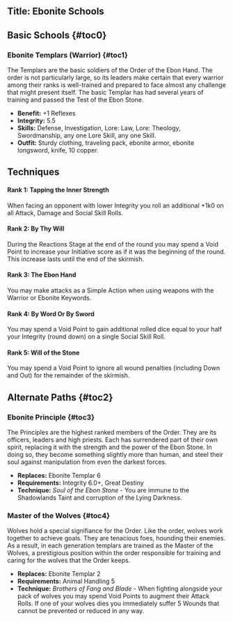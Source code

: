 Title: Ebonite Schools
---
## <span>Basic Schools</span> {#toc0}

### <span>Ebonite Templars (Warrior)</span> {#toc1}

The Templars are the basic soldiers of the Order of the Ebon Hand. The order is not particularly large, so its leaders make certain that every warrior among their ranks is well-trained and prepared to face almost any challenge that might present itself. The basic Templar has had several years of training and passed the Test of the Ebon Stone.

- <strong>Benefit:</strong> +1 Reflexes
- <strong>Integrity:</strong> 5.5
- <strong>Skills:</strong> Defense, Investigation, Lore: Law, Lore: Theology, Swordmanship, any one Lore Skill, any one Skill.
- <strong>Outfit:</strong> Sturdy clothing, traveling pack, ebonite armor, ebonite longsword, knife, 10 copper.

## <strong>Techniques</strong>
#### Rank 1: Tapping the Inner Strength

When facing an opponent with lower Integrity you roll an additional +1k0 on all Attack, Damage and Social Skill Rolls.
#### Rank 2: By Thy Will

During the Reactions Stage at the end of the round you may spend a Void Point to increase your Initiative score as if it was the beginning of the round. This increase lasts until the end of the skirmish.
#### Rank 3: The Ebon Hand

You may make attacks as a Simple Action when using weapons with the Warrior or Ebonite Keywords.
#### Rank 4: By Word Or By Sword

You may spend a Void Point to gain additional rolled dice equal to your half your Integrity (round down) on a single Social Skill Roll.
#### Rank 5: Will of the Stone

You may spend a Void Point to ignore all wound penalties (including Down and Out) for the remainder of the skirmish.
## <span>Alternate Paths</span> {#toc2}

### <span>Ebonite Principle</span> {#toc3}

The Principles are the highest ranked members of the Order. They are its officers, leaders and high priests. Each has surrendered part of their own spirit, replacing it with the strength and the power of the Ebon Stone. In doing so, they become something slightly more than human, and steel their soul against manipulation from even the darkest forces.

- <strong>Replaces:</strong> Ebonite Templar 6
- <strong>Requirements:</strong> Integrity 6.0+, Great Destiny
- <strong>Technique:</strong> <em>Soul of the Ebon Stone</em> - You are immune to the Shadowlands Taint and corruption of the Lying Darkness.

### <span>Master of the Wolves</span> {#toc4}

Wolves hold a special signifiance for the Order. Like the order, wolves work together to achieve goals. They are tenacious foes, hounding their enemies. As a result, in each generation templars are trained as the Master of the Wolves, a prestigious position within the order responsible for training and caring for the wolves that the Order keeps.

- <strong>Replaces:</strong> Ebonite Templar 2
- <strong>Requirements:</strong> Animal Handling 5
- <strong>Technique:</strong> <em>Brothers of Fang and Blade</em> - When fighting alongside your pack of wolves you may spend Void Points to augment their Attack Rolls. If one of your wolves dies you immediately suffer 5 Wounds that cannot be prevented or reduced in any way.

